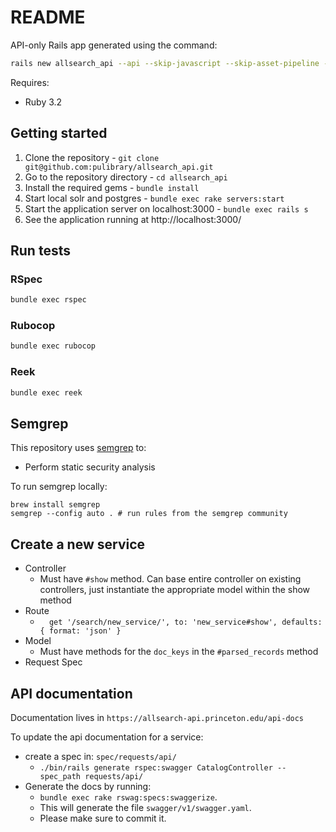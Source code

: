 # README
API-only Rails app generated using the command:
```bash
rails new allsearch_api --api --skip-javascript --skip-asset-pipeline --skip-spring --skip-test --no-rc --skip-active-record
```

Requires:
- Ruby 3.2

## Getting started
1. Clone the repository - `git clone git@github.com:pulibrary/allsearch_api.git`
1. Go to the repository directory - `cd allsearch_api`
1. Install the required gems - `bundle install`
1. Start local solr and postgres - `bundle exec rake servers:start`
1. Start the application server on localhost:3000 - `bundle exec rails s`
1. See the application running at http://localhost:3000/

## Run tests
### RSpec
```bash
bundle exec rspec
```

### Rubocop
```bash
bundle exec rubocop
```

### Reek
```bash
bundle exec reek
```

## Semgrep
This repository uses [semgrep](https://semgrep.dev/) to:

* Perform static security analysis

To run semgrep locally:

```
brew install semgrep
semgrep --config auto . # run rules from the semgrep community
```

## Create a new service
- Controller
  - Must have `#show` method. Can base entire controller on existing controllers, just instantiate the appropriate model within the show method
- Route
  - `  get '/search/new_service/', to: 'new_service#show', defaults: { format: 'json' }`
- Model
  - Must have methods for the `doc_keys` in the `#parsed_records` method
- Request Spec

## API documentation
Documentation lives in `https://allsearch-api.princeton.edu/api-docs`

To update the api documentation for a service:
* create a spec in: `spec/requests/api/`
   * `./bin/rails generate rspec:swagger CatalogController --spec_path requests/api/`
* Generate the docs by running:
    * `bundle exec rake rswag:specs:swaggerize`.
    * This will generate the file `swagger/v1/swagger.yaml`.
    * Please make sure to commit it.


